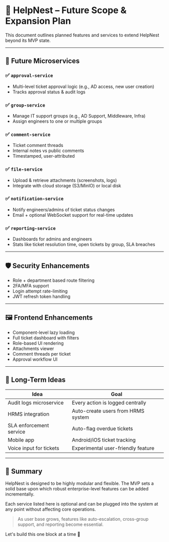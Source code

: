 # 🔭 HelpNest – Future Scope & Expansion Plan

This document outlines planned features and services to extend HelpNest beyond its MVP state.

---

## 🧩 Future Microservices

### ✅ `approval-service`

* Multi-level ticket approval logic (e.g., AD access, new user creation)
* Tracks approval status & audit logs

### ✅ `group-service`

* Manage IT support groups (e.g., AD Support, Middleware, Infra)
* Assign engineers to one or multiple groups

### ✅ `comment-service`

* Ticket comment threads
* Internal notes vs public comments
* Timestamped, user-attributed

### ✅ `file-service`

* Upload & retrieve attachments (screenshots, logs)
* Integrate with cloud storage (S3/MinIO) or local disk

### ✅ `notification-service`

* Notify engineers/admins of ticket status changes
* Email + optional WebSocket support for real-time updates

### ✅ `reporting-service`

* Dashboards for admins and engineers
* Stats like ticket resolution time, open tickets by group, SLA breaches

---

## 🛡️ Security Enhancements

* Role + department based route filtering
* 2FA/MFA support
* Login attempt rate-limiting
* JWT refresh token handling

---

## 🖼️ Frontend Enhancements

* Component-level lazy loading
* Full ticket dashboard with filters
* Role-based UI rendering
* Attachments viewer
* Comment threads per ticket
* Approval workflow UI

---

## 🧠 Long-Term Ideas

| Idea                    | Goal                               |
| ----------------------- | ---------------------------------- |
| Audit logs microservice | Every action is logged centrally   |
| HRMS integration        | Auto-create users from HRMS system |
| SLA enforcement service | Auto-flag overdue tickets          |
| Mobile app              | Android/iOS ticket tracking        |
| Voice input for tickets | Experimental user-friendly feature |

---

## 📌 Summary

HelpNest is designed to be highly modular and flexible. The MVP sets a solid base upon which robust enterprise-level features can be added incrementally.

Each service listed here is optional and can be plugged into the system at any point without affecting core operations.

> As user base grows, features like auto-escalation, cross-group support, and reporting become essential.

Let's build this one block at a time 🧱
